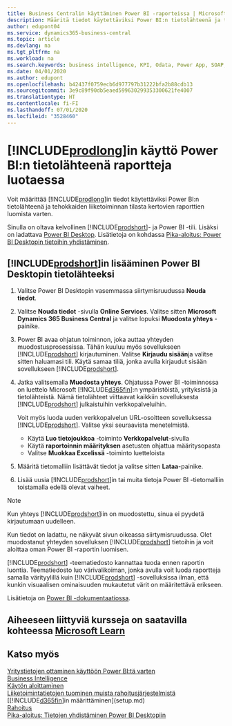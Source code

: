 ```yaml
---
title: Business Centralin käyttäminen Power BI -raporteissa | Microsoft Docs
description: Määritä tiedot käytettäviksi Power BI:n tietolähteenä ja tehokkaiden liiketoiminnan tilasta kertovien raporttien luomista varten.
author: edupont04
ms.service: dynamics365-business-central
ms.topic: article
ms.devlang: na
ms.tgt_pltfrm: na
ms.workload: na
ms.search.keywords: business intelligence, KPI, Odata, Power App, SOAP, analysis
ms.date: 04/01/2020
ms.author: edupont
ms.openlocfilehash: b42437f0759ecb6d977797b31222bfa2b88cdb13
ms.sourcegitcommit: 3e9c89f90db5eaed599630299353300621fe4007
ms.translationtype: HT
ms.contentlocale: fi-FI
ms.lasthandoff: 07/01/2020
ms.locfileid: "3528460"
---
```

# <a name="using-prodlong-as-power-bi-data-source-for-building-reports"></a>[!INCLUDE[prodlong](includes/prodlong.md)]in käyttö Power BI:n tietolähteenä raportteja luotaessa

Voit määrittää [!INCLUDE[prodlong](includes/prodlong.md)]in tiedot käytettäviksi Power BI:n tietolähteenä ja tehokkaiden liiketoiminnan tilasta kertovien raporttien luomista varten.  

Sinulla on oltava kelvollinen [!INCLUDE[prodshort](includes/prodshort.md)]- ja Power BI -tili. Lisäksi on ladattava [Power BI Desktop](https://powerbi.microsoft.com/desktop/). Lisätietoja on kohdassa [Pika-aloitus: Power BI Desktopin tietoihin yhdistäminen](/power-bi/desktop-quickstart-connect-to-data).  

## <a name="to-add-prodshort-as-a-data-source-in-power-bi-desktop"></a>[!INCLUDE[prodshort](includes/prodshort.md)]in lisääminen Power BI Desktopin tietolähteeksi

1. Valitse Power BI Desktopin vasemmassa siirtymisruudussa **Nouda tiedot**.
2. Valitse **Nouda tiedot** -sivulla **Online Services**. Valitse sitten **Microsoft Dynamics 365 Business Central** ja valitse lopuksi **Muodosta yhteys** -painike.
3. Power BI avaa ohjatun toiminnon, joka auttaa yhteyden muodostusprosessissa. Tähän kuuluu myös sovellukseen [!INCLUDE[prodshort](includes/prodshort.md)] kirjautuminen. Valitse **Kirjaudu sisään**ja valitse sitten haluamasi tili. Käytä samaa tiliä, jonka avulla kirjaudut sisään sovellukseen [!INCLUDE[prodshort](includes/prodshort.md)].
4. Jatka valitsemalla **Muodosta yhteys**. Ohjatussa Power BI -toiminnossa on luettelo Microsoft [!INCLUDE[d365fin](includes/d365fin_md.md)]:n ympäristöistä, yrityksistä ja tietolähteistä. Nämä tietolähteet viittaavat kaikkiin sovelluksesta [!INCLUDE[prodshort](includes/prodshort.md)] julkaistuihin verkkopalveluihin.

    Voit myös luoda uuden verkkopalvelun URL-osoitteen sovelluksessa [!INCLUDE[prodshort](includes/prodshort.md)]. Valitse yksi seuraavista menetelmistä.

      - Käytä **Luo tietojoukkoa** -toiminto **Verkkopalvelut**-sivulla
      - Käytä **raportoinnin määrityksen** asetusten ohjattua määritysopasta
      - Valitse **Muokkaa Excelissä** -toiminto luetteloista

5. Määritä tietomalliin lisättävät tiedot ja valitse sitten **Lataa**-painike.
6. Lisää uusia [!INCLUDE[prodshort](includes/prodshort.md)]in tai muita tietoja Power BI -tietomalliin toistamalla edellä olevat vaiheet.

> [!NOTE]  
> Kun yhteys [!INCLUDE[prodshort](includes/prodshort.md)]iin on muodostettu, sinua ei pyydetä kirjautumaan uudelleen.

Kun tiedot on ladattu, ne näkyvät sivun oikeassa siirtymisruudussa. Olet muodostanut yhteyden sovelluksen [!INCLUDE[prodshort](includes/prodshort.md)] tietoihin ja voit aloittaa oman Power BI -raportin luomisen.  

[!INCLUDE[prodshort](includes/prodshort.md)] -teematiedosto kannattaa tuoda ennen raportin luontia.  Teematiedosto luo värivalikoiman, jonka avulla voit luoda raportteja samalla värityylillä kuin [!INCLUDE[prodshort](includes/prodshort.md)] -sovelluksissa ilman, että kunkin visuaalisen ominaisuuden mukautetut värit on määritettävä erikseen.

Lisätietoja on [Power BI -dokumentaatiossa](/power-bi/consumer/).

## <a name="see-related-training-at-microsoft-learn"></a>Aiheeseen liittyviä kursseja on saatavilla kohteessa [Microsoft Learn](/learn/modules/configure-powerbi-excel-dynamics-365-business-central/index)

## <a name="see-also"></a>Katso myös

[Yritystietojen ottaminen käyttöön Power BI:tä varten](admin-powerbi.md)  
[Business Intelligence](bi.md)  
[Käytön aloittaminen](product-get-started.md)  
[Liiketoimintatietojen tuominen muista rahoitusjärjestelmistä](across-import-data-configuration-packages.md)  
[[!INCLUDE[d365fin](includes/d365fin_md.md)]in määrittäminen](setup.md)  
[Rahoitus](finance.md)  
[Pika-aloitus: Tietojen yhdistäminen Power BI Desktopiin](/power-bi/desktop-quickstart-connect-to-data)  
